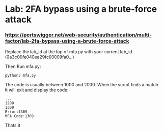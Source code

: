 # Lab: 2FA bypass using a brute-force attack
### https://portswigger.net/web-security/authentication/multi-factor/lab-2fa-bypass-using-a-brute-force-attack

Replace the lab_id at the top of mfa.py with your current lab_id (0a3c00fe040ea29fc00009fa0...)

Then Run mfa.py: 

````
python3 mfa.py
````

The code is usually between 1000 and 2000. When the script finds a match it will exit and display the code:

````
...
1290
1309
Error:1309
MFA Code:1309
````

Thats it
